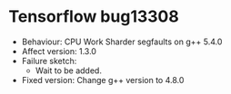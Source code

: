 # Tensorflow bug13308
- Behaviour: CPU Work Sharder segfaults on g++ 5.4.0
- Affect version: 1.3.0
- Failure sketch:
	* Wait to be added.
- Fixed version: Change g++ version to 4.8.0